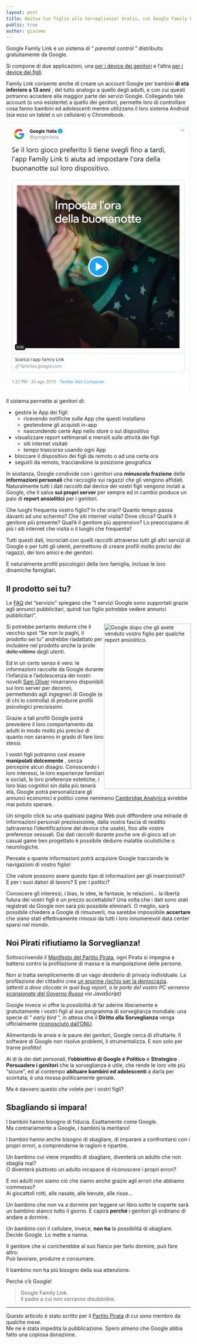 ```yaml
---
layout: post
title: Abitua tuo figlio alla Sorveglianza! Gratis, con Google Family Link!
public: true
author: giacomo
---
```

Google Family Link è un sistema di “ *parental control* ” distribuito gratuitamente da Google.

Si compone di due applicazioni, una [per i device dei genitori](https://play.google.com/store/apps/details?id=com.google.android.apps.kids.familylink&hl=it) e l’altra [per i device dei figli](https://play.google.com/store/apps/details?id=com.google.android.apps.kids.familylinkhelper&hl=it).

Family Link consente anche di creare un account Google per bambini  **di età inferiore a 13 anni** , del tutto analogo a quello degli adulti, e con cui questi potranno accedere alla maggior parte dei servizi Google.
Collegando tale account (o uno esistente) a quello dei genitori, permette loro di controllare cosa fanno bambini ed adolescenti mentre utilizzano il loro sistema Android (sia esso un tablet o un cellulare) o Chromebook.

<img src="https://raw.githubusercontent.com/Shamar/shamar.github.io/master/graphic/GoogleFamilyLink.jpg" title="Un tweet dalla campagna pubblicitaria lanciata da Google Italia"/>


Il sistema permette ai genitori di:

* gestire le App dei figli
  * ricevendo notifiche sulle App che questi installano
  * gestendone gli acquisti in-app
  * nascondendo certe App nello store o sul dispositivo
* visualizzare report settimanali e mensili sulle attività dei figli
  * siti internet visitati
  * tempo trascorso usando ogni App
* bloccare il dispositivo dei figli da remoto o ad una certa ora
* seguirli da remoto, tracciandone la posizione geografica

In sostanza, Google condivide con i genitori una  **minuscola frazione**  delle  **informazioni personali**  che raccoglie sui ragazzi che gli vengono affidati.
Naturalmente tutti i dati raccolti dal device dei vostri figli vengono inviati a Google, che li salva  **sui propri server**  per sempre ed in cambio produce un paio di  **report ansiolitici**  per i genitori.

Che luoghi frequenta vostro figlio? In che orari?
Quanto tempo passa davanti ad uno schermo?
Che siti internet visita? Dove clicca?
Qual’è il genitore più presente?
Qual’è il genitore più apprensivo?
Lo preoccupano di più i siti internet che visita o il luoghi che frequenta?

Tutti questi dati, incrociati con quelli raccolti attraverso tutti gli altri servizi di Google e per tutti gli utenti, permettono di creare profili molto precisi dei ragazzi, dei loro amici e dei genitori.

E naturalmente profili psicologici della loro famiglia, incluse le loro dinamiche famigliari.

## Il prodotto sei tu?

Le [FAQ](https://families.google.com/intl/it_ALL/familylink/faq/) del “servizio” spiegano che “I servizi Google sono supportati grazie agli annunci pubblicitari, quindi tuo figlio potrebbe vedere annunci pubblicitari”.

<img src="https://proxy.duckduckgo.com/iu/?u=https%3A%2F%2Ftse4.mm.bing.net%2Fth%3Fid%3DOIP.2h5AAt9APc7YGMLEIDfa8wHaOG%26pid%3DApi&f=1" width="237" height="451" style="float:right" title="Google dopo che gli avete venduto vostro figlio per qualche report ansiolitico."/>

Si potrebbe pertanto dedurre che il vecchio spot “Se non lo paghi, il prodotto sei tu” andrebbe riadattato per includere nel prodotto anche la prole  ~~delle vittime~~  degli utenti.

Ed in un certo senso è vero: le informazioni raccolte da Google durante l’infanzia e l’adolescenza dei nostri novelli [Sam Oliver](https://it.wikipedia.org/wiki/Reaper_-_In_missione_per_il_Diavolo) rimarranno disponibili sui loro server per decenni, permettendo agli ingegneri di Google (e di chi lo controlla) di produrre profili psicologici precisissimi.

Grazie a tali profili Google potrà prevedere il loro comportamento da adulti in modo molto più preciso di quanto non saranno in grado di fare loro stessi.

I vostri figli potranno così essere  **manipolati dolcemente** , senza percepire alcun disagio. Conoscendo i loro interessi, le loro esperienze familiari e sociali, le loro preferenze estetiche, i loro bias cognitivi sin dalla più tenerà età, Google potrà personalizzare gli annunci economici e politici come nemmeno [Cambridge Analytica](https://it.wikipedia.org/wiki/Scandalo_Facebook-Cambridge_Analytica) avrebbe mai potuto sperare.

Un singolo click su una qualsiasi pagina Web può diffondere una miriade di informazioni personali preziosissime, dalla vostra fascia di reddito (attraverso l’identificazione del device che usate), fino alle vostre preferenze sessuali. Dai dati raccolti durante poche ore di gioco ad un casual game ben progettato è possibile dedurre malattie oculistiche o neurologiche.

Pensate a quante informazioni potrà acquisire Google tracciando le navigazioni di vostro figlio!

Che valore possono avere questo tipo di informazioni per gli inserzionisti?  
E per i suoi datori di lavoro? E per i politici?

Conoscere gli interessi, i bias, le idee, le fantasie, le relazioni... la libertà futura dei vostri figli è un prezzo accettabile?
Una volta che i dati sono stati registrati da Google non sarà più possibile eliminarli.
O meglio, sarà possibile chiedere a Google di rimuoverli, ma sarebbe impossibile **accertare** che siano stati effettivamente rimossi da tutti i loro innumerevoli data center sparsi nel mondo.

## Noi Pirati rifiutiamo la Sorveglianza!

Sottoscrivendo il [Manifesto del Partito Pirata](https://www.partito-pirata.it/manifesto/), ogni Pirata si impegna a battersi contro la profilazione di massa e la manipolazione delle persone.

Non si tratta semplicemente di un vago desiderio di privacy individuale.
La profilazione dei cittadini crea [un enorme rischio per la democrazia](https://bugzilla.mozilla.org/show_bug.cgi?id=1487081#c16).  
<span style="text-size: small">
*(attenti a dove cliccate in quel bug report, o le porte del vostro PC verranno [scansionate dal Governo Russo](https://rain-1.github.io/in-browser-localhostdiscovery) via JavaScript)*
</span>

Google invece vi offre la possibilità di far aderire liberamente e gratuitamente i vostri figli al suo programma di sorveglianza mondiale: una specie di “ *early bird* “, in attesa che il  **Diritto alla Sorveglianza**  venga ufficialmente [riconosciuto dall’ONU](https://www.un.org/en/universal-declaration-human-rights/index.html).

Alimentando le ansie e le paure dei genitori, Google cerca di sfruttarle.
Il software di Google non risolve problemi, li strumentalizza.
E non solo per trarne profitto!

Al di là dei dati personali,  **l’obbiettivo di Google è Politico**  e  **Strategico** .
**Persuadere i genitori**  che la sorveglianza è utile, che rende le loro vite più “sicure”, ed al contempo  **abituare bambini ed adolescenti**  a darla per scontata, è una mossa politicamente geniale.

Ma è davvero questo che volete per i vostri figli?

## Sbagliando si impara!

I bambini hanno bisogno di fiducia. Esattamente come Google.  
Ma contrariamente a Google, i bambini la meritano!

I bambini hanno anche bisogno di sbagliare, di imparare a confrontarsi con i propri errori, a comprenderne le ragioni e ripartire.

Un bambino cui viene impedito di sbagliare, diventerà un adulto che non sbaglia mai?  
O diventerà piuttosto un adulto incapace di riconoscere i propri errori?

E noi adulti non siamo ciò che siamo anche grazie agli errori che abbiamo commesso?  
Ai giocattoli rotti, alle nasate, alle bevute, alle risse…

Un bambino che non va a dormire per leggere un libro sotto le coperte sarà un bambino stanco tutto il giorno. E capirà **perché**  i genitori gli ordinano di andare a dormire.

Un bambino con il cellulare, invece, **non ha** la possibilità di sbagliare.  
Decide Google. Lo mette a nanna.

Il genitore che si coricherebbe al suo fianco per farlo dormire, può fare altro.  
Può lavorare, produrre e consumare.

Il bambino non ha più bisogno della sua attenzione.

Perché c’è Google!

> Google Family Link.  
> Il padre a cui non vorranno disubbidire.

_____

Questo articolo è stato scritto per il [Partito Pirata](https://www.partito-pirata.it) di cui sono membro da qualche mese.  
Me ne è stata impedita la pubblicazione. Spero almeno che Google abbia fatto una copiosa donazione.
